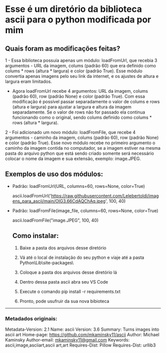 # Esse é um diretório da biblioteca ascii para o python modificada por mim

## Quais foram as modificações feitas?

1 - Essa biblioteca possuía apenas um módulo: loadFromUrl, que recebia 3 argumentos - URL da imagem, colums (padrão 60) que era definido como colums * rows (altura * largura) e color (padrão True). Esse módulo convertia apenas imagens pelo seu link da internet, e os ajustes de altura e largura eram limitados.
  - Agora loadFromUrl recebe 4 argumentos:  URL da imagem, colums (padrão 60), row (padrão None) e color (padrão True).
      Com essa modificação é possível passar separadamente o valor de colums e rows (altura e largura) para ajustar a largura e altura da imagem separadamente. Se o valor de rows não for passado ela continua funcionando como o original, sendo colums definido como colums * rows (altura * largura).

2 - Foi adicionado um novo módulo: loadFromFile, que recebe 4 argumentos - caminho da imagem, colums (padrão 60), row (padrão None) e color (padrão True). Esse novo módulo recebe no primeiro argumento o caminho da imagem contida no computador, se a imagem estiver na mesma pasta do arquivo python que está sendo criado somente será necessário colocar o nome da imagem e sua extensão, exemplo: image.JPEG.

## Exemplos de uso dos módulos:

- Padrão: loadFromUrl(URL, columns=60, rows=None, color=True)

  ascii.loadFromUrl('https://raw.githubusercontent.com/Lelebertoldi/imagens_para_ascii/main/OIG3.66CdAQChAq.jpeg', 100, 40)

- Padrão: loadFromFile(image_file, columns=60, rows=None, color=True)

  ascii.loadFromFile("image.JPEG", 100, 40)


  ## Como instalar:

  1. Baixe a pasta dos arquivos desse diretório

  2. Vá até o local de instalação do seu python e viaje até a pasta Python\Lib\site-packages\
 
  3. Coloque a pasta dos arquivos desse diretório lá
 
  4. Dentro dessa pasta ascii abra seu VS Code 
 
  5. Execute o comando pip install -r requirements.txt
 
  6. Pronto, pode usufruir da sua nova bibioteca 


---
### Metadados originais:

Metadata-Version: 2.1
Name: ascii
Version: 3.6
Summary: Turns images into ascii art
Home-page: https://github.com/mkaminsky11/ascii
Author: Michael Kaminsky
Author-email: mkaminsky11@gmail.com
Keywords: ascii,image,asciiart,ascii art,art
Requires-Dist: Pillow
Requires-Dist: urllib3

